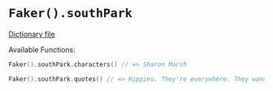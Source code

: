 # `Faker().southPark`

[Dictionary file](../core/src/main/resources/locales/en/south_park.yml)

Available Functions:  
```kotlin
Faker().southPark.characters() // => Sharon Marsh

Faker().southPark.quotes() // => Hippies. They're everywhere. They wanna save Earth, but all they do is smoke pot and smell bad
```
